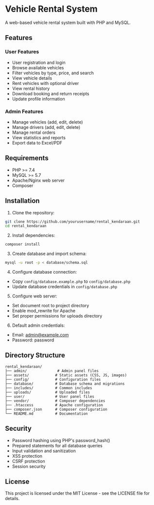 # Vehicle Rental System

A web-based vehicle rental system built with PHP and MySQL.
 
## Features

### User Features 
- User registration and login
- Browse available vehicles
- Filter vehicles by type, price, and search
- View vehicle details
- Rent vehicles with optional driver
- View rental history
- Download booking and return receipts
- Update profile information

### Admin Features
- Manage vehicles (add, edit, delete)
- Manage drivers (add, edit, delete)
- Manage rental orders
- View statistics and reports
- Export data to Excel/PDF

## Requirements

- PHP >= 7.4
- MySQL >= 5.7
- Apache/Nginx web server
- Composer

## Installation

1. Clone the repository:
```bash
git clone https://github.com/yourusername/rental_kendaraan.git
cd rental_kendaraan
```

2. Install dependencies:
```bash
composer install
```

3. Create database and import schema:
```bash
mysql -u root -p < database/schema.sql
```

4. Configure database connection:
- Copy `config/database.example.php` to `config/database.php`
- Update database credentials in `config/database.php`

5. Configure web server:
- Set document root to project directory
- Enable mod_rewrite for Apache
- Set proper permissions for uploads directory

6. Default admin credentials:
- Email: admin@example.com
- Password: password

## Directory Structure

```
rental_kendaraan/
├── admin/              # Admin panel files
├── assets/            # Static assets (CSS, JS, images)
├── config/            # Configuration files
├── database/          # Database schema and migrations
├── includes/          # Common includes
├── uploads/           # Uploaded files
├── user/              # User panel files
├── vendor/            # Composer dependencies
├── .htaccess          # Apache configuration
├── composer.json      # Composer configuration
└── README.md          # Documentation
```

## Security

- Password hashing using PHP's password_hash()
- Prepared statements for all database queries
- Input validation and sanitization
- XSS protection
- CSRF protection
- Session security

## License

This project is licensed under the MIT License - see the LICENSE file for details. 